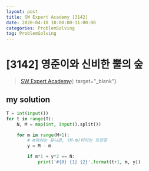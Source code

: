 ```yaml
---
layout: post
title: SW Expert Academy [3142]
date: 2020-04-10 10:00:00-11:00:00
categories: ProblemSolving
tag: ProblemSolving
---
```


# [3142] 영준이와 신비한 뿔의 숲
> [SW Expert Academy](https://swexpertacademy.com/main/main.do){: target="_blank"}

## my solution
```python
T = int(input())
for t in range(T):
    N, M = map(int, input().split())

    for m in range(M+1):
        # m마리는 유니콘, (M-m)마리는 트윈혼
        y = M - m

        if m*1 + y*2 == N:
            print('#{0} {1} {2}'.format(t+1, m, y))
```

